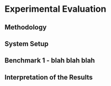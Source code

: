 # Experimental Evaluation

## Methodology



## System Setup

## Benchmark 1 - blah blah blah

## Interpretation of the Results
